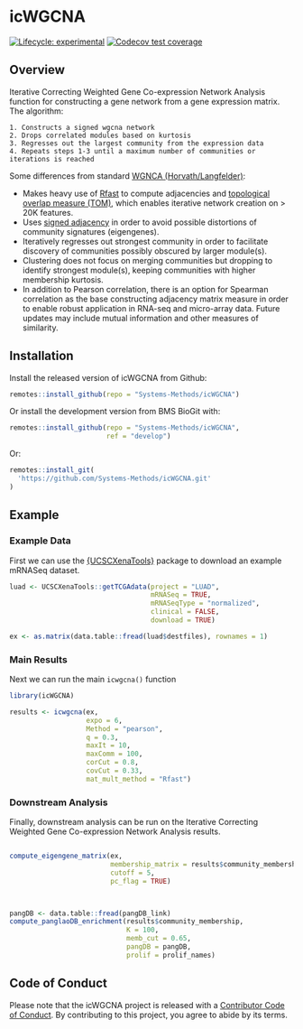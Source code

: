 
<!-- README.md is generated from README.Rmd. Please edit that file -->

# icWGCNA

<!-- badges: start -->

[![Lifecycle:
experimental](https://img.shields.io/badge/lifecycle-experimental-orange.svg)](https://lifecycle.r-lib.org/articles/stages.html#experimental)
[![Codecov test
coverage](https://codecov.io/gh/Systems-Methods/icWGCNA/branch/main/graph/badge.svg)](https://app.codecov.io/gh/Systems-Methods/icWGCNA?branch=main)
<!-- badges: end -->

## Overview

Iterative Correcting Weighted Gene Co-expression Network Analysis
function for constructing a gene network from a gene expression matrix.
The algorithm:

    1. Constructs a signed wgcna network
    2. Drops correlated modules based on kurtosis
    3. Regresses out the largest community from the expression data
    4. Repeats steps 1-3 until a maximum number of communities or iterations is reached

Some differences from standard [WGNCA
(Horvath/Langfelder)](https://bmcbioinformatics.biomedcentral.com/articles/10.1186/1471-2105-9-559):

-   Makes heavy use of
    [Rfast](https://cran.r-project.org/web/packages/Rfast/) to compute
    adjacencies and [topological overlap measure
    (TOM)](https://bmcbioinformatics.biomedcentral.com/articles/10.1186/1471-2105-9-559),
    which enables iterative network creation on \> 20K features.
-   Uses [signed
    adjacency](https://bmcgenomics.biomedcentral.com/articles/10.1186/1471-2164-10-327)
    in order to avoid possible distortions of community signatures
    (eigengenes).
-   Iteratively regresses out strongest community in order to facilitate
    discovery of communities possibly obscured by larger module(s).
-   Clustering does not focus on merging communities but dropping to
    identify strongest module(s), keeping communities with higher
    membership kurtosis.
-   In addition to Pearson correlation, there is an option for Spearman
    correlation as the base constructing adjacency matrix measure in
    order to enable robust application in RNA-seq and micro-array data.
    Future updates may include mutual information and other measures of
    similarity.

## Installation

Install the released version of icWGCNA from Github:

``` r
remotes::install_github(repo = "Systems-Methods/icWGCNA")
```

Or install the development version from BMS BioGit with:

``` r
remotes::install_github(repo = "Systems-Methods/icWGCNA", 
                        ref = "develop")
```

Or:

``` r
remotes::install_git(
  'https://github.com/Systems-Methods/icWGCNA.git'
)
```

## Example

### Example Data

First we can use the
[{UCSCXenaTools}](https://cran.r-project.org/web/packages/UCSCXenaTools/vignettes/USCSXenaTools.html)
package to download an example mRNASeq dataset.

``` r
luad <- UCSCXenaTools::getTCGAdata(project = "LUAD", 
                                   mRNASeq = TRUE, 
                                   mRNASeqType = "normalized",
                                   clinical = FALSE, 
                                   download = TRUE)

ex <- as.matrix(data.table::fread(luad$destfiles), rownames = 1)
```

### Main Results

Next we can run the main `icwgcna()` function

``` r
library(icWGCNA)

results <- icwgcna(ex,   
                   expo = 6,
                   Method = "pearson",
                   q = 0.3,
                   maxIt = 10,
                   maxComm = 100,
                   corCut = 0.8,
                   covCut = 0.33,
                   mat_mult_method = "Rfast")
```

### Downstream Analysis

Finally, downstream analysis can be run on the Iterative Correcting
Weighted Gene Co-expression Network Analysis results.

``` r

compute_eigengene_matrix(ex, 
                         membership_matrix = results$community_membership, 
                         cutoff = 5,
                         pc_flag = TRUE)



pangDB <- data.table::fread(pangDB_link)
compute_panglaoDB_enrichment(results$community_membership,
                             K = 100,
                             memb_cut = 0.65,
                             pangDB = pangDB,
                             prolif = prolif_names)
```

## Code of Conduct

Please note that the icWGCNA project is released with a [Contributor
Code of
Conduct](https://contributor-covenant.org/version/2/0/CODE_OF_CONDUCT.html).
By contributing to this project, you agree to abide by its terms.
